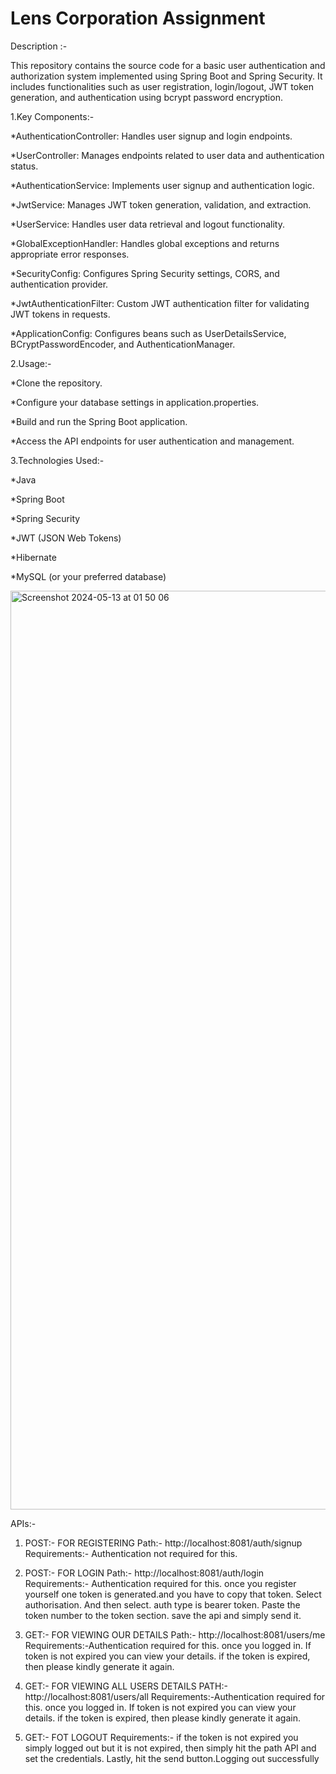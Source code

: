 # Lens Corporation Assignment

Description :- 

This repository contains the source code for a basic user authentication and authorization system implemented using Spring Boot and Spring Security. It includes functionalities such as user registration, login/logout, JWT token generation, and authentication using bcrypt password encryption.




1.Key Components:-
 
 *AuthenticationController: Handles user signup and login endpoints.
 
 *UserController: Manages endpoints related to user data and authentication status.
 
 *AuthenticationService: Implements user signup and authentication logic.
 
 *JwtService: Manages JWT token generation, validation, and extraction.
 
 *UserService: Handles user data retrieval and logout functionality.
 
 *GlobalExceptionHandler: Handles global exceptions and returns appropriate error responses.
 
 *SecurityConfig: Configures Spring Security settings, CORS, and authentication provider.
 
 *JwtAuthenticationFilter: Custom JWT authentication filter for validating JWT tokens in requests.
 
 *ApplicationConfig: Configures beans such as UserDetailsService, BCryptPasswordEncoder, and AuthenticationManager.


2.Usage:-
 
 *Clone the repository.
 
 *Configure your database settings in application.properties.
 
 *Build and run the Spring Boot application.
 
 *Access the API endpoints for user authentication and management.


3.Technologies Used:-
 
 *Java
 
 *Spring Boot
 
 *Spring Security
 
 *JWT (JSON Web Tokens)
 
 *Hibernate
 
 *MySQL (or your preferred database)




 <img width="1470" alt="Screenshot 2024-05-13 at 01 50 06" src="https://github.com/HarryPotter0107/Lens_Corporation_Assignment/assets/132452554/96e85948-9f22-4bf6-99ea-85460da3b8aa">


APIs:-


1. POST:- FOR REGISTERING
    Path:- http://localhost:8081/auth/signup
    Requirements:- Authentication not required for this.

2. POST:- FOR LOGIN
     Path:- http://localhost:8081/auth/login
     Requirements:- Authentication required for this. once you register yourself one token is generated.and you have to copy that token. Select authorisation. And then select. auth type is 
                    bearer token. Paste the token number to the token section. save the api and simply send it.

3. GET:- FOR VIEWING OUR DETAILS
     Path:- http://localhost:8081/users/me
     Requirements:-Authentication required for this. once you logged in. If token is not expired you can view your details. if the token is expired, then please kindly generate it again.
   
4. GET:- FOR VIEWING ALL USERS DETAILS
     PATH:- http://localhost:8081/users/all
     Requirements:-Authentication required for this. once you logged in. If token is not expired you can view your details. if the token is expired, then please kindly generate it again.

5. GET:- FOT LOGOUT
    Requirements:- if the token is not expired you simply logged out but it is not expired, then simply hit the path API and set the credentials. Lastly, hit the send button.Logging out 
                   successfully



